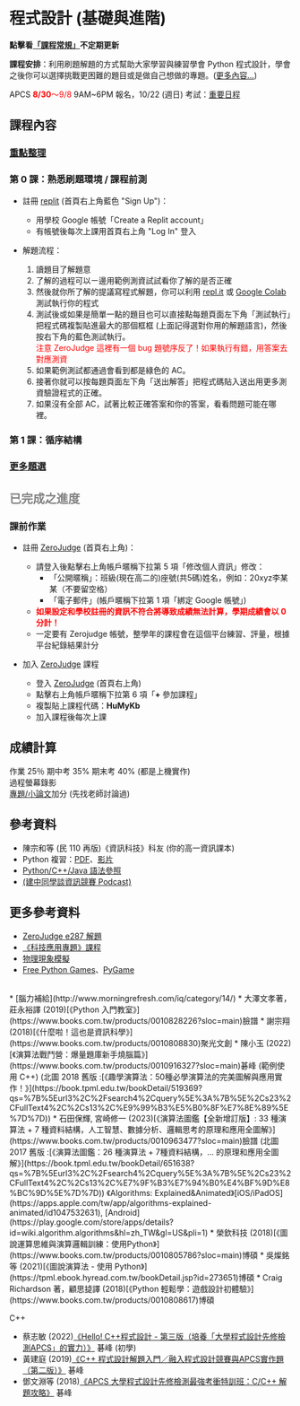 # 程式設計 (基礎與進階)

**點擊看[「課程常規」](https://nandemoi.github.io/zl111/rules)不定期更新**

**課程安排**：利用刷題解題的方式幫助大家學習與練習學會 Python 程式設計，學會之後你可以選擇挑戰更困難的題目或是做自己想做的專題。([更多內容...](https://docs.google.com/document/d/1Qe5vf8Jx-YFIkDVaVYJXPisn8E4zSGhfUsqcxErGsO4/edit))

<!--規劃全學期 BYOD (自帶電腦)，每次上課前一天請確保電池蓄電充足。如有問題請第一週上課提出。-->

APCS <span style="color:red"><b>8/30</b>～9/8</span> 9AM~6PM 報名，10/22 (週日) 考試：[重要日程](https://apcs.csie.ntnu.edu.tw/index.php/timeline-2/)

## 課程內容

### [重點整理](https://nandemoi.github.io/zl111/progpts)

### 第 0 課：熟悉刷題環境 / 課程前測

* 註冊 [replit](https://replit.com) (首頁右上角藍色 "Sign Up")：
  * 用學校 Google 帳號「Create a Replit account」
  * 有帳號後每次上課用首頁右上角 "Log In" 登入
  <!--* 如果你已經有熟悉的程式開發 (編寫與執行) 環境 (例如 Google Colab)，你可以使用自己熟悉的開發工具就好，不一定要註冊使用 replit-->

* 解題流程：
  1. 讀題目了解題意
  2. 了解的過程可以ㄧ邊用範例測資試試看你了解的是否正確
  3. 然後就你所了解的提議寫程式解題，你可以利用 [repl.it](https://replit.com) 或 [Google Colab](https://colab.research.google.com/?hl=zh-tw) 測試執行你的程式
  4. 測試後或如果是簡單一點的題目也可以直接點每題頁面左下角「測試執行」把程式碼複製貼進最大的那個框框 (上面記得選對你用的解題語言)，然後按右下角的藍色測試執行。  
  <span style="color:red">注意 ZeroJudge 這裡有一個 bug 題號序反了！如果執行有錯，用答案去對應測資</span>
  5. 如果範例測試都通過會看到都是綠色的 AC。
  6. 接著你就可以按每題頁面左下角「送出解答」把程式碼貼入送出用更多測資驗證程式的正確。
  7. 如果沒有全部 AC，試著比較正確答案和你的答案，看看問題可能在哪裡。

### 第 1 課：循序結構

### [更多題選](https://nandemoi.github.io/zl111/probsels.pdf)

## <span style="color:gray">已完成之進度</span>

### 課前作業

* 註冊 [ZeroJudge](https://zerojudge.tw/) (首頁右上角)：
  <!--* 頁面最上方藍色「以現有的 Google 帳號創建身份」：用學校 Google 帳號建立帳號-->
  * <!--如果你已經有不是用學校 Google 帳號，-->請登入後點擊右上角帳戶暱稱下拉第 5 項「修改個人資訊」修改：
    * 「公開暱稱」：班級(現在高二的)座號(共5碼)姓名，例如：20xyz李某某（不要留空格）
    * 「電子郵件」(帳戶暱稱下拉第 1 項「綁定 Google 帳號」)
  * **<span style="color:red">如果設定和學校註冊的資訊不符合將導致成績無法計算，學期成績會以 0 分計！</span>**
  * 一定要有 Zerojudge 帳號，整學年的課程會在這個平台練習、評量，根據平台紀錄結果計分

* 加入 [ZeroJudge](https://zerojudge.tw/) 課程
  * 登入 [ZeroJudge](https://zerojudge.tw/) (首頁右上角)
  * 點擊右上角帳戶暱稱下拉第 6 項「**+** 參加課程」
  * 複製貼上課程代碼：**HuMyKb**
  * 加入課程後每次上課

<span style="color:lightgray">
</span>

## 成績計算

作業 25％ 期中考 35% 期末考 40% (都是上機實作)  
過程螢幕錄影  
[專題/小論文](https://nandemoi.github.io/zl111/how2report.pdf)加分 (先找老師討論過)

## 參考資料

* 陳宗和等 (民 110 再版)《資訊科技》科友 (你的高一資訊課本)
* Python 複習：[PDF](https://nandemoi.github.io/zl111/Python.pdf)、[影片](https://nandemoi.github.io/zl111/Python.html)
* [Python/C++/Java 語法參照](https://nandemoi.github.io/zl111/apcs_resrcs.pdf)  
* [(建中同學談資訊競賽 Podcast)](https://open.spotify.com/episode/3lhesRuCQavvzmQRtVIT2w?si=659e425be16d4b36)

## 更多參考資料

* [ZeroJudge e287 解題](https://nandemoi.github.io/zl111/ZJe287.html)  
* [《科技應用專題》課程](https://nandemoi.github.io/zl111/techapp)
* [物理現象模擬](https://nandemoi.github.io/zl111/vpython.pdf)
* [Free Python Games](https://grantjenks.com/docs/freegames/)、[PyGame](https://realpython.com/pygame-a-primer/)  
<br>  
* [腦力補給](http://www.morningrefresh.com/iq/category/14/)  
* 大澤文孝著，莊永裕譯 (2019)[《Python 入門教室》](https://www.books.com.tw/products/0010828226?sloc=main)臉譜
* 謝宗翔 (2018)[《什麼啦！這也是資訊科學》](https://www.books.com.tw/products/0010808830)聚光文創  
* 陳小玉 (2022)[《演算法戰鬥營：爆量題庫新手燒腦篇》](https://www.books.com.tw/products/0010916327?sloc=main)碁峰 (範例使用 C++)  
(北圖 2018 舊版 :[《趣學演算法：50種必學演算法的完美圖解與應用實作！》](https://book.tpml.edu.tw/bookDetail/519369?qs=%7B%5Eurl3%2C%2Fsearch4%2Cquery%5E%3A%7B%5E%2Cs23%2CFullText4%2C%2Cs13%2C%E9%99%B3%E5%B0%8F%E7%8E%89%5E%7D%7D))
* 石田保輝, 宮崎修一 (2023)[《演算法圖鑑【全新增訂版】: 33 種演算法 + 7 種資料結構，人工智慧、數據分析、邏輯思考的原理和應用全圖解》](https://www.books.com.tw/products/0010963477?sloc=main)臉譜  
(北圖 2017 舊版 :[《演算法圖鑑：26 種演算法 + 7種資料結構，... 的原理和應用全圖解》](https://book.tpml.edu.tw/bookDetail/651638?qs=%7B%5Eurl3%2C%2Fsearch4%2Cquery%5E%3A%7B%5E%2Cs23%2CFullText4%2C%2Cs13%2C%E7%9F%B3%E7%94%B0%E4%BF%9D%E8%BC%9D%5E%7D%7D))  
《Algorithms: Explained&Animated》[iOS/iPadOS](https://apps.apple.com/tw/app/algorithms-explained-animated/id1047532631), [Android](https://play.google.com/store/apps/details?id=wiki.algorithm.algorithms&hl=zh_TW&gl=US&pli=1)
* 榮欽科技 (2018)[《圖說運算思維與演算邏輯訓練：使用Python》](https://www.books.com.tw/products/0010805786?sloc=main)博碩  
* 吳燦銘等 (2021)[《圖說演算法 - 使用 Python》](https://tpml.ebook.hyread.com.tw/bookDetail.jsp?id=273651)博碩    
* Craig Richardson 著，顧思㨗譯 (2018)[《Python 輕鬆學：遊戲設計初體驗》](https://www.books.com.tw/products/0010808617)博碩

C++
* 蔡志敏 (2022)[《Hello! C++程式設計 - 第三版（培養「大學程式設計先修檢測APCS」的實力）》](https://www.books.com.tw/products/0010938438?sloc=main) 碁峰 (初學)
* 黃建庭 (2019)[《C++ 程式設計解題入門／融入程式設計競賽與APCS實作題（第二版）》](https://www.books.com.tw/products/0010825494?sloc=main) 碁峰
* 鄧文淵等 (2018)[《APCS 大學程式設計先修檢測最強考衝特訓班：C/C++ 解題攻略》](https://www.books.com.tw/products/0010807303?sloc=main) 碁峰
